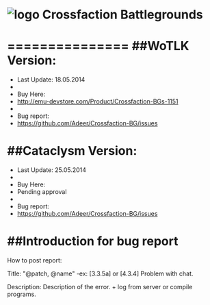# ![logo](http://dev-store.eu/cfbglogo.png) Crossfaction Battlegrounds
===============
##WoTLK Version:
===============
+ Last Update: 18.05.2014
+ 
+ Buy Here:
+ http://emu-devstore.com/Product/Crossfaction-BGs-1151
+ 
+ Bug report:
+ https://github.com/Adeer/Crossfaction-BG/issues

##Cataclysm Version:
===============
+ Last Update: 25.05.2014
+ 
+ Buy Here:
+ Pending approval
+ 
+ Bug report:
+ https://github.com/Adeer/Crossfaction-BG/issues
 

##Introduction for bug report
===============
How to post report:

Title: "@patch, @name"
-ex: [3.3.5a] or [4.3.4] Problem with chat.

Description: Description of the error. + log from server or compile programs.
